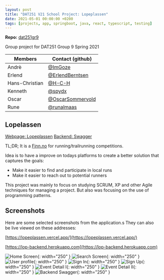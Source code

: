 ```yaml
---
layout: post
title: "DAT251 V21 School Project: Lopeplassen"
date: 2021-05-01 00:00:00 +0200
tags: [projects, app, springboot, java, react, typescript, testing]
---
```


**Repo:** [dat251gr9](https://github.com/spydx/dat250gr9)


Group project for DAT251 Group 9 Spring 2021

| Members        | Contact (github)                                       |
| -------------- | ------------------------------------------------------ |
| Andrè          | [@ImGoze](https://github.com/ImGoze)                   |
| Erlend         | [@ErlendBerntsen](https://github.com/ErlendBerntsen)   |
| Hans-Christian | [@H-C-H](https://github.com/H-C-H)                     |
| Kenneth        | [@spydx](https://github.com/spydx)                     |
| Oscar          | [@OscarSommervold](https://github.com/OscarSommervold) |
| Rune           | [@runalmaas](https://github.com/runalmaas)             |

## Lopelassen

[Webpage: Lopeplassen](https://lopeplassen.vercel.app/)
[Backend: Swagger](https://lop-backend.herokuapp.com)

TL;DR; It is a [Finn.no](https://www.finn.no) for running/trailrunning competitions.

Idea is to have a improve on todays platforms to create a better solution
that captures the goals:

* Make it easier to find and participate in local runs
* Make it easier to reach out to potential runners

This project was mainly to focus on studying SCRUM, XP and other Agile techniques for managing a project. But also was focusing on the use of programming patterns.

## Screenshots

Here are some selected screenshots from the application.s
They can also be live viewed on these addresses:

[https://lopeplassen.vercel.app/](https://lopeplassen.vercel.app/)

[https://lop-backend.herokuapp.com](https://lop-backend.herokuapp.com)

![Home Screen](/assets/img/dat251/01.png){: width="250" }
![Search Screen](/assets/img/dat251/02.png){: width="250" }
![User profile](/assets/img/dat251/03.png){: width="250" }
![Sign In](/assets/img/dat251/04.png){: width="250" }
![Sign Up](/assets/img/dat251/06.png){: width="250" }
![Event Detail I](/assets/img/dat251/07.png){: width="250" }
![Event Detail II](/assets/img/dat251/08.png){: width="250" }
![Backend Swagger](/assets/img/dat251/09.png){: width="250" }
